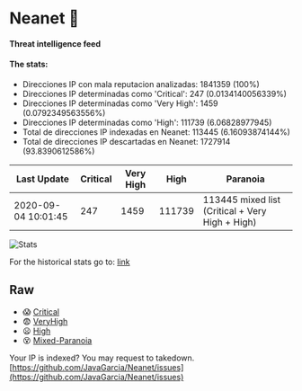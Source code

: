 # Neanet :hocho:
#### Threat intelligence feed
#### The stats:

- Direcciones IP con mala reputacion analizadas: 1841359 (100%)
- Direcciones IP determinadas como 'Critical':  247 (0.0134140056339%)
- Direcciones IP determinadas como 'Very High':  1459 (0.0792349563556%)
- Direcciones IP determinadas como 'High':  111739 (6.06828977945)
- Total de direcciones IP indexadas en Neanet:  113445 (6.16093874144%)
- Total de direcciones IP descartadas en Neanet:  1727914 (93.8390612586%)

| Last Update | Critical | Very High | High | Paranoia |
| --- | --- | --- | --- | --- |
| 2020-09-04 10:01:45 | 247 | 1459 | 111739 | 113445 mixed list (Critical + Very High + High)|

![Stats](https://docs.google.com/spreadsheets/d/e/2PACX-1vSnaNMIXVabIpDJjufMlzH7poXnshF3mgd8Is1g9ytUEzVsP5my4Trn8f-xkoLLQ38xpL3HtmUexLo6/pubchart?oid=501124687&format=image)

For the historical stats go to: [link](/stats.csv)
## Raw
- :scream: [Critical](https://raw.githubusercontent.com/JavaGarcia/Neanet/master/blacklists/neanet_critical.txt)
- :fearful: [VeryHigh](https://raw.githubusercontent.com/JavaGarcia/Neanet/master/blacklists/neanet_veryHigh.txtt)
- :frowning: [High](https://raw.githubusercontent.com/JavaGarcia/Neanet/master/blacklists/neanet_high.txt)
- :dizzy_face: [Mixed-Paranoia](https://raw.githubusercontent.com/JavaGarcia/Neanet/master/blacklists/neanet_all.txt)


Your IP is indexed? You may request to takedown. [https://github.com/JavaGarcia/Neanet/issues](https://github.com/JavaGarcia/Neanet/issues)



























































































































































































































































































































































































































































































































































